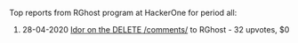 Top reports from RGhost program at HackerOne for period all:

1. 28-04-2020 [Idor on the DELETE /comments/](https://hackerone.com/reports/861849) to RGhost - 32 upvotes, $0
